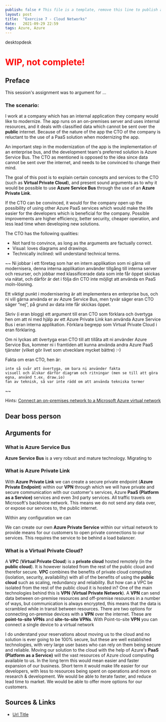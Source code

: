 ```yaml
---
publish: false # This file is a template, remove this line to publish a new post created from it
layout: post
title:  "Exercise 7 - Cloud Networks"
date:   2021-09-29 22:59
tags: Azure, Azure 
---
```

desktopdesk
<h1 style="color:red;">WIP, not complete!</h1>


## Preface
This session's assignment was to argument for ...

### The scenario:
I work at a company which has an internal application they company would like to modernize. The app runs on an on-premises server and uses internal resources, and it deals with classified data which cannot be sent over the **public** internet. Because of the nature of the app the CTO of the company is reluctant to the use of a PaaS solution when modernizing the app.

An important step in the modernization of the app is the implementation of an enterprise bus, and the development team's preferred solution is Azure Service Bus. The CTO as mentioned is opposed to the idea since data cannot be sent over the internet, and needs to be convinced to change their mind.

The goal of this post is to explain certain concepts and services to the CTO (such as **Virtual Private Cloud**), and present sound arguments as to why it would be possible to use **Azure Service Bus** through the use of an **Azure Private Link**.

If the CTO can be convinced, it would for the company open up the possibility of using other Azure PaaS services which would make the life easier for the developers which is beneficial for the company. Possible improvements are higher efficiency, better security, cheaper operation, and less lead time when developing new solutions.

The CTO has the following qualities:
- Not hard to convince, as long as the arguments are factually correct.
- Visual: loves diagrams and drawings.
- Technically inclined: will understand technical terms.

~~
Ni jobbar i ett företag som har en intern applikation som ni gärna vill modernisera, denna interna applikation använder tillgång till interna server och resurser, och jobbar med klassificerade data som inte får öppet skickas via nätat, och därför är det i följa din CTO inte möjligt att använda en PaaS moln-lösning.

Ett viktigt punkt i modernisering är att implementera en enterprise bus, och ni vill gärna använda er av Azure Service Bus, men tyvär säger eran CTO säger “nej”, på grund av data inte får skickas öppet.

Skriv (i eran blogg) ett argument till eran CTO som förklara och övertyga hen om att ni med hjälp av ett Azure Private Link kan använda Azure Service Bus i eran interna applikation. Förklara begrepp som Virtual Private Cloud i eran förklaring.

Om ni lyckas att övertyga eran CTO till att tillåta att ni använder Azure Service Bus, kommer ni i framtiden att kunna använda andra Azure PaaS tjänster (vilket gör livet som utvecklare mycket bättre) :-)

Fakta om eran CTO, hen är:

    inte så svår att övertyga, om bara ni använder fakta
    visuell och älskar därför diagram och ritningar (men se till att göra egna, använd t.ex. draw.io)
    fan av teknisk, så var inte rädd om att använda tekniska termer
~~

Hints:
[Connect an on-premises network to a Microsoft Azure virtual network](https://docs.microsoft.com/en-us/microsoft-365/enterprise/connect-an-on-premises-network-to-a-microsoft-azure-virtual-network?view=o365-worldwide)

## Dear boss person

## Arguments for 


### What is Azure Service Bus

**Azure Service Bus** is a very robust and mature technology. Migrating to 


### What is Azure Private Link

With **Azure Private Link** we can create a secure private endpoint (**Azure Private Endpoint**) within our **VPN** through which we will have private and secure communication with our customer's services, Azure **PaaS (Platform as a Service)** services and even 3rd party services. All traffic travels on Microsoft's backbone network. This means we do not send any data over, or expose our services to, the public internet.

Within any configuration we can 

We can create our own **Azure Private Service** within our virtual network to provide means for our customers to open private connections to our services. This requires the service to be behind a load balancer.


### What is a Virtual Private Cloud?

A **VPC** (**Virtual Private Cloud**) is a **private cloud** hosted remotely (in the **public cloud**). It is however isolated from the rest of the public cloud and therefor secure. **VPC** combines the benefits of private cloud computing (isolation, security, availability) with all of the benefits of using the **public cloud** such as scaling, redundancy and reliability. But how can a VPC be isolated from the rest of the public cloud it is hosted in? One of the main technologies behind this is **VPN** (**Virtual Private Network**). A **VPN** can send data between on-premise resources and off-premise resources in a number of ways, but communication is always encrypted, this means that the data is scrambled while in transit between resources. There are two options for connecting on-premise devices with a **VPN** over the internet. These are **point-to-site VPNs** and **site-to-site VPNs**. With Point-to-site **VPN** you can connect a single device to a virtual network


I do understand your reservations about moving us to the cloud and no solution is ever going to be 100% secure, but these are well established technologies, with very large user bases who can rely on them being secure and reliable.
Moving our solution to the cloud with the help of Azure's **PaaS (Platform as a Service)** will the vast resources of Azure cloud computing available to us. In the long term this would mean easier and faster expansion of our business. Short term it would make life easier for our developers, with less to resources being spent on operations and more on research & development. We would be able to iterate faster, and reduce lead time to market. We would be able to offer more options for our customers.



## Sources & Links
- [Url Title][url-id]


[url-id]: https://docs.microsoft.com/en-us/azure/virtual-network/virtual-networks-overview
[url-id]: https://docs.microsoft.com/en-us/azure/expressroute/expressroute-introduction
